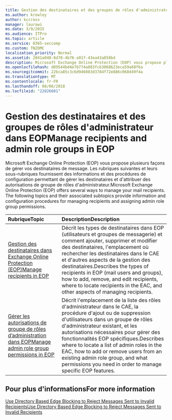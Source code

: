 ```yaml
---
title: Gestion des destinataires et des groupes de rôles d'administrateur dans EOP
ms.author: krowley
author: kccross
manager: laurawi
ms.date: 3/9/2015
ms.audience: ITPro
ms.topic: article
ms.service: O365-seccomp
ms.custom: TN2DMC
localization_priority: Normal
ms.assetid: 2041a048-8d78-4b76-a91f-43ea43a858bd
description: Microsoft Exchange Online Protection (EOP) vous propose plusieurs façons de gérer vos destinataires de message. Les rubriques suivantes et leurs sous-rubriques fournissent des informations et des procédures de configuration permettant de gérer les destinataires et d'attribuer des autorisations de groupe de rôles d'administrateur.
ms.openlocfilehash: d89544bd4e7b774a883fcb3068623eca59a68f6a
ms.sourcegitcommit: 22bca85c3c6d946083d3784f72e886c068d49f4a
ms.translationtype: MT
ms.contentlocale: fr-FR
ms.lasthandoff: 08/06/2018
ms.locfileid: "22026601"
---
```

# <a name="manage-recipients-and-admin-role-groups-in-eop"></a><span data-ttu-id="e764a-104">Gestion des destinataires et des groupes de rôles d'administrateur dans EOP</span><span class="sxs-lookup"><span data-stu-id="e764a-104">Manage recipients and admin role groups in EOP</span></span>

<span data-ttu-id="e764a-p102">Microsoft Exchange Online Protection (EOP) vous propose plusieurs façons de gérer vos destinataires de message. Les rubriques suivantes et leurs sous-rubriques fournissent des informations et des procédures de configuration permettant de gérer les destinataires et d'attribuer des autorisations de groupe de rôles d'administrateur.</span><span class="sxs-lookup"><span data-stu-id="e764a-p102">Microsoft Exchange Online Protection (EOP) offers several ways to manage your mail recipients. The following topics and their associated subtopics provide information and configuration procedures for managing recipients and assigning admin role group permissions.</span></span>
  
|<span data-ttu-id="e764a-107">**Rubrique**</span><span class="sxs-lookup"><span data-stu-id="e764a-107">**Topic**</span></span>|<span data-ttu-id="e764a-108">**Description**</span><span class="sxs-lookup"><span data-stu-id="e764a-108">**Description**</span></span>|
|:-----|:-----|
|[<span data-ttu-id="e764a-109">Gestion des destinataires dans Exchange Online Protection (EOP)</span><span class="sxs-lookup"><span data-stu-id="e764a-109">Manage recipients in EOP</span></span>](manage-recipients-in-eop.md) <br/> |<span data-ttu-id="e764a-110">Décrit les types de destinataires dans EOP (utilisateurs et groupes de messagerie) et comment ajouter, supprimer et modifier des destinataires, l'emplacement où rechercher les destinataires dans le CAE et d'autres aspects de la gestion des destinataires.</span><span class="sxs-lookup"><span data-stu-id="e764a-110">Describes the types of recipients in EOP (mail users and groups), how to add, remove, and edit recipients, where to locate recipients in the EAC, and other aspects of managing recipients.</span></span>  <br/> |
|[<span data-ttu-id="e764a-111">Gérer les autorisations de groupe de rôles d’administration dans EOP</span><span class="sxs-lookup"><span data-stu-id="e764a-111">Manage admin role group permissions in EOP</span></span>](manage-admin-role-group-permissions-in-eop.md) <br/> |<span data-ttu-id="e764a-112">Décrit l'emplacement de la liste des rôles d'administrateur dans le CAE, la procédure d'ajout ou de suppression d'utilisateurs dans un groupe de rôles d'administrateur existant, et les autorisations nécessaires pour gérer des fonctionnalités EOP spécifiques.</span><span class="sxs-lookup"><span data-stu-id="e764a-112">Describes where to locate a list of admin roles in the EAC, how to add or remove users from an existing admin role group, and what permissions you need in order to manage specific EOP features.</span></span>  <br/> |
   
## <a name="for-more-information"></a><span data-ttu-id="e764a-113">Pour plus d'informations</span><span class="sxs-lookup"><span data-stu-id="e764a-113">For more information</span></span>

[<span data-ttu-id="e764a-114">Use Directory Based Edge Blocking to Reject Messages Sent to Invalid Recipients</span><span class="sxs-lookup"><span data-stu-id="e764a-114">Use Directory Based Edge Blocking to Reject Messages Sent to Invalid Recipients</span></span>](http://technet.microsoft.com/library/ca7b7416-92ed-40ad-abdb-695be46ea2e4.aspx)
  

